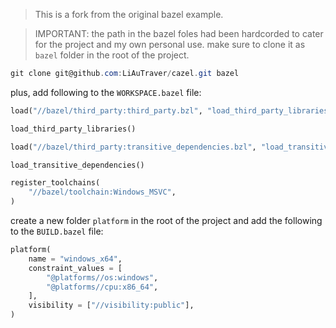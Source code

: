 > This is a fork from the original bazel example.

> IMPORTANT: the path in the bazel foles had been hardcorded to cater for the project and my own personal use. make sure to clone it as `bazel` folder in the root of the project.
```powershell
git clone git@github.com:LiAuTraver/cazel.git bazel
```

plus, add following to the `WORKSPACE.bazel` file:
```python
load("//bazel/third_party:third_party.bzl", "load_third_party_libraries")

load_third_party_libraries()

load("//bazel/third_party:transitive_dependencies.bzl", "load_transitive_dependencies")

load_transitive_dependencies()

register_toolchains(
    "//bazel/toolchain:Windows_MSVC",
)
```

create a new folder `platform` in the root of the project and add the following to the `BUILD.bazel` file:
```python
platform(
    name = "windows_x64",
    constraint_values = [
        "@platforms//os:windows",
        "@platforms//cpu:x86_64",
    ],
    visibility = ["//visibility:public"],
)
```